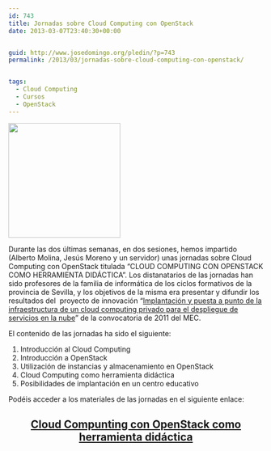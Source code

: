 ```yaml
---
id: 743
title: Jornadas sobre Cloud Computing con OpenStack
date: 2013-03-07T23:40:30+00:00


guid: http://www.josedomingo.org/pledin/?p=743
permalink: /2013/03/jornadas-sobre-cloud-computing-con-openstack/


tags:
  - Cloud Computing
  - Cursos
  - OpenStack
---
```

<p style="text-align: center;">
  <p style="text-align: justify;">
    <img class="aligncenter" title="os" src="http://3.bp.blogspot.com/-2g3t_foPhpo/T_SvwDsnxuI/AAAAAAAAAOM/Yu_cGAloFts/s1600/OpenStackLogo.jpg" alt="" width="221" height="227" />
  </p>

  Durante las dos últimas semanas, en dos sesiones, hemos impartido (Alberto Molina, Jesús Moreno y un servidor) unas jornadas sobre Cloud Computing con OpenStack titulada &#8220;CLOUD COMPUTING CON OPENSTACK COMO HERRAMIENTA DIDÁCTICA&#8221;. Los distanatarios de las jornadas han sido profesores de la familia de informática de los ciclos formativos de la provincia de Sevilla, y los objetivos de la misma era presentar y difundir los resultados del  proyecto de innovación &#8220;<a href="http://informatica.gonzalonazareno.org/cloud">Implantación y puesta a punto de la infraestructura de un cloud computing privado para el despliegue de servicios en la nube</a>&#8221; de la convocatoria de 2011 del MEC.
  
  
  <p>
    El contenido de las jornadas ha sido el siguiente:
  </p>
  
  <ol>
    <li>
      Introducción al Cloud Computing
    </li>
    <li>
      Introducción a OpenStack
    </li>
    <li>
      Utilización de instancias y almacenamiento en OpenStack
    </li>
    <li>
      Cloud Computing como herramienta didáctica
    </li>
    <li>
      Posibilidades de implantación en un centro educativo
    </li>
  </ol>
  
  <p>
    Podéis acceder a los materiales de las jornadas en el siguiente enlace:
  </p>
  
  <h2 style="text-align: center;">
    <a href="https://plataforma.josedomingo.org/pledin/cursos/cloud2013/">Cloud Compunting con OpenStack como herramienta didáctica</a>
  </h2>
  
  <!-- AddThis Advanced Settings generic via filter on the_content -->
  
  <!-- AddThis Share Buttons generic via filter on the_content -->
